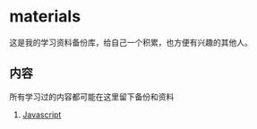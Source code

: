 # materials

这是我的学习资料备份库，给自己一个积累，也方便有兴趣的其他人。

## 内容

所有学习过的内容都可能在这里留下备份和资料

1. [Javascript](./javascript/README.md)
